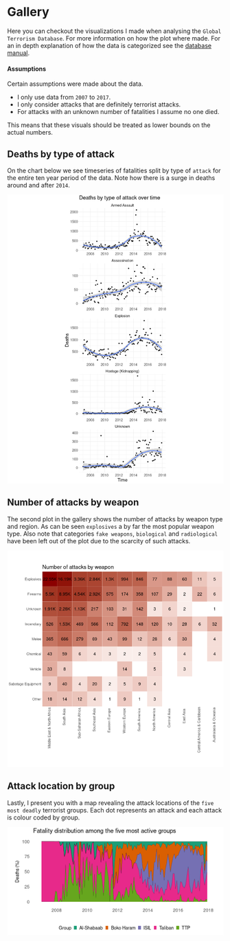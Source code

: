 # Gallery
Here you can checkout the visualizations I made when analysing the `Global Terrorism Database`.
For more information on how the plot where made.
For an in depth explanation of how the data is categorized see the [database manual](http://start.umd.edu/gtd/downloads/Codebook.pdf).

#### Assumptions
Certain assumptions were made about the data.

* I only use data from `2007` to `2017`.
* I only consider attacks that are definitely terrorist attacks.
* For attacks with an unknown number of fatalities I assume no one died.

This means that these visuals should be treated as lower bounds on the actual numbers.

## Deaths by type of attack
On the chart below we see timeseries of fatalities split by type of `attack` for the entire ten year period of the data. Note how there is a surge in deaths around and after `2014`.

![image](https://github.com/Skanshsharma/global-terrorism/blob/main/img/deaths_by_attack_over_time.png)

## Number of attacks by weapon
The second plot in the gallery shows the number of attacks by weapon type and region. As can be seen `explosives` a by far the most popular weapon type. Also note that categories `fake weapons`, `biological` and `radiological` have been left out of the plot due to the scarcity of such attacks.

![image](https://github.com/Skanshsharma/global-terrorism/blob/main/img/attacks_by_weapon.png)


## Attack location by group
Lastly, I present you with a map revealing the attack locations of the `five most deadly` terrorist groups. Each dot represents an attack and each attack is colour coded by group.

![image](https://github.com/Skanshsharma/global-terrorism/blob/main/img/top_five_groups_percent_ts.png)
